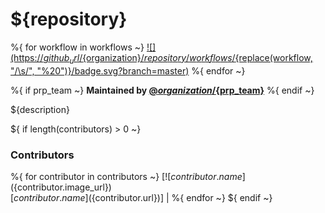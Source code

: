 # ${repository}

%{ for workflow in workflows ~}
[![](https://${github_url}/${organization}/${repository}/workflows/${replace(workflow, "/\\s/", "%20")}/badge.svg?branch=master)](https://${github_url}/${organization}/${repository}/actions?query=workflow%3A"${urlencode(workflow)}")
%{ endfor ~}

%{ if prp_team ~}
**Maintained by [@${organization}/${prp_team}](https://github.com/orgs/${organization}/teams/${prp_team})**
%{ endif ~}

${description}

${ if length(contributors) > 0 ~}
### Contributors

%{ for contributor in contributors ~}
  [![${contributor.name}](${contributor.image_url})<br/>[${contributor.name}](${contributor.url})] |
%{ endfor ~}
${ endif ~}
